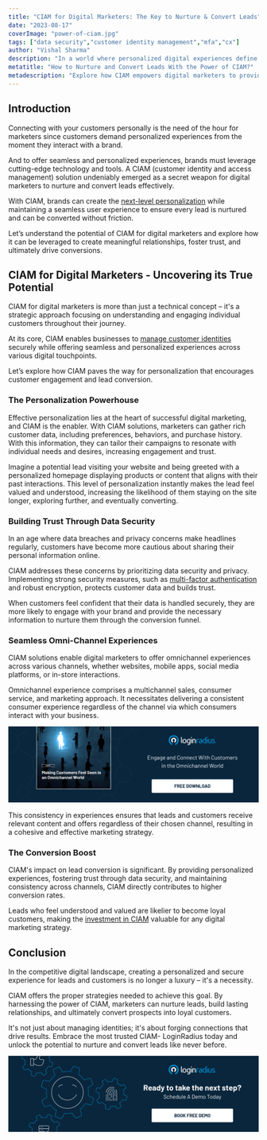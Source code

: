 ```yaml
---
title: "CIAM for Digital Marketers: The Key to Nurture & Convert Leads"
date: "2023-08-17"
coverImage: "power-of-ciam.jpg"
tags: ["data security","customer identity management","mfa","cx"]
author: "Vishal Sharma"
description: "In a world where personalized digital experiences define customer success, businesses must put their best foot forward to deliver seamless and secure customized experiences. CIAM emerges as the ultimate solution, enabling marketers to nurture leads and achieve higher conversion rates. Learn how CIAM forges meaningful connections, instills trust, and transforms prospects into loyal customers."
metatitle: "How to Nurture and Convert Leads With the Power of CIAM?"
metadescription: "Explore how CIAM empowers digital marketers to provide personalized experiences, build trust, and enhance lead conversion. Read more."
---
```

## Introduction

Connecting with your customers personally is the need of the hour for marketers since customers demand personalized experiences from the moment they interact with a brand. 

And to offer seamless and personalized experiences, brands must leverage cutting-edge technology and tools. A CIAM (customer identity and access management) solution undeniably emerged as a secret weapon for digital marketers to nurture and convert leads effectively. 

With CIAM, brands can create the [next-level personalization](https://www.loginradius.com/blog/growth/how-to-make-personalized-marketing-effective-with-consumer-identity/) while maintaining a seamless user experience to ensure every lead is nurtured and can be converted without friction. 

Let’s understand the potential of CIAM for digital marketers and explore how it can be leveraged to create meaningful relationships, foster trust, and ultimately drive conversions.

## CIAM for Digital Marketers - Uncovering its True Potential 

CIAM for digital marketers is more than just a technical concept – it's a strategic approach focusing on understanding and engaging individual customers throughout their journey. 

At its core, CIAM enables businesses to [manage customer identities](https://www.loginradius.com/profile-management/) securely while offering seamless and personalized experiences across various digital touchpoints.

Let’s explore how CIAM paves the way for personalization that encourages customer engagement and lead conversion. 

### The Personalization Powerhouse

Effective personalization lies at the heart of successful digital marketing, and CIAM is the enabler. With CIAM solutions, marketers can gather rich customer data, including preferences, behaviors, and purchase history. With this information, they can tailor their campaigns to resonate with individual needs and desires, increasing engagement and trust.

Imagine a potential lead visiting your website and being greeted with a personalized homepage displaying products or content that aligns with their past interactions.  This level of personalization instantly makes the lead feel valued and understood, increasing the likelihood of them staying on the site longer, exploring further, and eventually converting.

### Building Trust Through Data Security

In an age where data breaches and privacy concerns make headlines regularly, customers have become more cautious about sharing their personal information online. 

CIAM addresses these concerns by prioritizing data security and privacy. Implementing strong security measures, such as [multi-factor authentication](https://www.loginradius.com/multi-factor-authentication/) and robust encryption, protects customer data and builds trust.

When customers feel confident that their data is handled securely, they are more likely to engage with your brand and provide the necessary information to nurture them through the conversion funnel. 

### Seamless Omni-Channel Experiences

CIAM solutions enable digital marketers to offer omnichannel experiences across various channels, whether websites, mobile apps, social media platforms, or in-store interactions. 

Omnichannel experience comprises a multichannel sales, consumer service, and marketing approach. It necessitates delivering a consistent consumer experience regardless of the channel via which consumers interact with your business.

[![EB-omnichannel](EB-omnichannel.png)](https://www.loginradius.com/resource/making-customers-feel-seen-in-an-omnichannel-world/)

This consistency in experiences ensures that leads and customers receive relevant content and offers regardless of their chosen channel, resulting in a cohesive and effective marketing strategy.

### The Conversion Boost

CIAM's impact on lead conversion is significant. By providing personalized experiences, fostering trust through data security, and maintaining consistency across channels, CIAM directly contributes to higher conversion rates. 

Leads who feel understood and valued are likelier to become loyal customers, making the [investment in CIAM](https://www.loginradius.com/resource/ciam-build-vs-buy/) valuable for any digital marketing strategy.

## Conclusion

In the competitive digital landscape, creating a personalized and secure experience for leads and customers is no longer a luxury – it's a necessity.

CIAM offers the proper strategies needed to achieve this goal. By harnessing the power of CIAM, marketers can nurture leads, build lasting relationships, and ultimately convert prospects into loyal customers. 

It's not just about managing identities; it's about forging connections that drive results. Embrace the most trusted CIAM- LoginRadius today and unlock the potential to nurture and convert leads like never before.

[![book-a-demo-loginradius](../../assets/book-a-demo-loginradius.png)](https://www.loginradius.com/book-a-demo/)